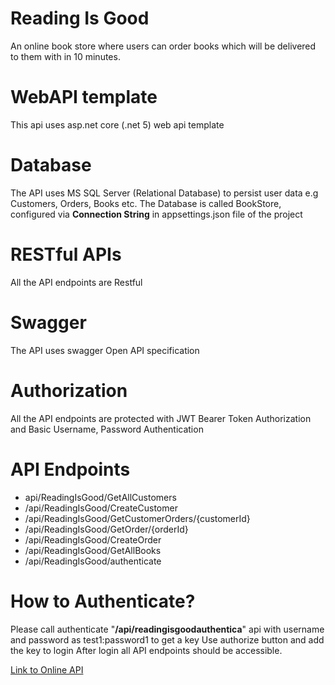 # Reading Is Good
An online book store where users can order books which will be delivered to them
with in 10 minutes. 

# WebAPI template
This api uses asp.net core (.net 5) web api template

# Database
The API uses MS SQL Server (Relational Database) to persist user data e.g Customers, Orders, Books etc.
The Database is called BookStore, configured via **Connection String** in appsettings.json file of the project

# RESTful APIs
All the API endpoints are Restful

# Swagger 
The API uses swagger Open API specification

# Authorization 
All the API endpoints are protected with JWT Bearer Token Authorization and Basic Username, Password Authentication

# API Endpoints
* api/ReadingIsGood/GetAllCustomers
* /api/ReadingIsGood/CreateCustomer
* /api/ReadingIsGood/GetCustomerOrders/{customerId}
* /api/ReadingIsGood/GetOrder/{orderId}
* /api/ReadingIsGood/CreateOrder
* /api/ReadingIsGood/GetAllBooks
* /api/ReadingIsGood/authenticate

# How to Authenticate?
Please call authenticate "**/api/readingisgoodauthentica**" api with username and password as test1:password1 to get a key
Use authorize button and add the key to login
After login all API endpoints should be accessible.


 [Link to Online API](https://readingisgoodapi.azurewebsites.net/swagger/index.html)
